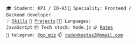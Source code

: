 <code>🎓 Student: KPI / IO-93</code>
<code>👷 Speciality: Frontend / Backend developer</code><br>
<code>💡 [Skills](SKILLS.md)</code>
<code>🧻 [Projects](PROJECTS.md)</code>
<code>🧑‍💻 Languages: JavaScript</code>
<code>📦 Tech stack: Node.js</code>
<code>🪙 [Rates](RATES.md)</code><br>
<code>💬 telegram: [@op_miz](https://telegram.me/op_miz)</code>
<code>📫 [rudenkostas2@gmail.com](mailto:rudenkostas2@gmail.com)</code>
